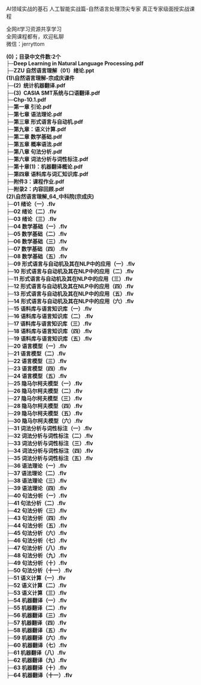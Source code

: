 AI领域实战的基石 人工智能实战篇-自然语言处理顶尖专家 真正专家级面授实战课程

全网it学习资源共享学习<br>全网课程都有，欢迎私聊<br>微信：jerryttom<br>

<strong>(0)；目录中文件数:2个</strong><br> <strong>├─Deep Learning in Natural Language Processing.pdf</strong><br> <strong>├─ZZU 自然语言理解（01）绪论.ppt</strong><br> <strong>(1)\自然语言理解-宗成庆课件</strong><br> <strong>├─(2)&nbsp;&nbsp;统计机器翻译.pdf</strong><br> <strong>├─(3)&nbsp;&nbsp;CASIA SMT系统与口语翻译.pdf</strong><br> <strong>├─Chp-10.1.pdf</strong><br> <strong>├─第一章 引论.pdf</strong><br> <strong>├─第七章 语法理论.pdf</strong><br> <strong>├─第三章 形式语言与自动机.pdf</strong><br> <strong>├─第九章：语义计算.pdf</strong><br> <strong>├─第二章 数学基础.pdf</strong><br> <strong>├─第五章 概率语法.pdf</strong><br> <strong>├─第八章 句法分析.pdf</strong><br> <strong>├─第六章 词法分析与词性标注.pdf</strong><br> <strong>├─第十章(1)：机器翻译概论.pdf</strong><br> <strong>├─第四章 语料库与词汇知识库.pdf</strong><br> <strong>├─附件3：课程作业.pdf</strong><br> <strong>├─附录2：内容回顾.pdf</strong><br> <strong>(2)\自然语言理解_64_中科院(宗成庆)</strong><br> <strong>├─01 绪论（一）.flv</strong><br> <strong>├─02 绪论（二）.flv</strong><br> <strong>├─03 绪论（三）.flv</strong><br> <strong>├─04 数学基础（一）.flv</strong><br> <strong>├─05 数学基础（二）.flv</strong><br> <strong>├─06 数学基础（三）.flv</strong><br> <strong>├─07 数学基础（四） .flv</strong><br> <strong>├─08 数学基础（五）.flv</strong><br> <strong>├─09 形式语言与自动机及其在NLP中的应用（一）.flv</strong><br> <strong>├─10 形式语言与自动机及其在NLP中的应用（二）.flv</strong><br> <strong>├─11 形式语言与自动机及其在NLP中的应用（三）.flv</strong><br> <strong>├─12 形式语言与自动机及其在NLP中的应用（四）.flv</strong><br> <strong>├─13 形式语言与自动机及其在NLP中的应用（五）.flv</strong><br> <strong>├─14 形式语言与自动机及其在NLP中的应用（六）.flv</strong><br> <strong>├─15 语料库与语言知识库（一）.flv</strong><br> <strong>├─16 语料库与语言知识库（二） .flv</strong><br> <strong>├─17 语料库与语言知识库（三）.flv</strong><br> <strong>├─18 语料库与语言知识库（四）.flv</strong><br> <strong>├─19 语料库与语言知识库（五）.flv</strong><br> <strong>├─20 语言模型（一）.flv</strong><br> <strong>├─21 语言模型（二）.flv</strong><br> <strong>├─22 语言模型（三）.flv</strong><br> <strong>├─23 语言模型（四）.flv</strong><br> <strong>├─24 语言模型（五）.flv</strong><br> <strong>├─25 隐马尔柯夫模型（一）.flv</strong><br> <strong>├─26 隐马尔柯夫模型（二）.flv</strong><br> <strong>├─27 隐马尔柯夫模型（三）.flv</strong><br> <strong>├─28 隐马尔柯夫模型（四）.flv</strong><br> <strong>├─29 隐马尔柯夫模型（五）.flv</strong><br> <strong>├─30 隐马尔柯夫模型（六）.flv</strong><br> <strong>├─31 词法分析与词性标注（一）.flv</strong><br> <strong>├─32 词法分析与词性标注（二）.flv</strong><br> <strong>├─33 词法分析与词性标注（三）.flv</strong><br> <strong>├─34 词法分析与词性标注（四）.flv</strong><br> <strong>├─35 词法分析与词性标注（五）.flv</strong><br> <strong>├─36 语法理论（一）.flv</strong><br> <strong>├─37 语法理论（二）.flv</strong><br> <strong>├─38 语法理论（三）.flv</strong><br> <strong>├─39 语法理论（四）.flv</strong><br> <strong>├─40 句法分析（一）.flv</strong><br> <strong>├─41 句法分析（二）.flv</strong><br> <strong>├─42 句法分析（三）.flv</strong><br> <strong>├─43 句法分析（四）.flv</strong><br> <strong>├─44 句法分析（五）.flv</strong><br> <strong>├─45 句法分析（六）.flv</strong><br> <strong>├─46 句法分析（七）.flv</strong><br> <strong>├─47 句法分析（八）.flv</strong><br> <strong>├─48 句法分析（九）.flv</strong><br> <strong>├─49 句法分析（十）.flv</strong><br> <strong>├─50 句法分析（十一）.flv</strong><br> <strong>├─51 语义计算（一）.flv</strong><br> <strong>├─52 语义计算（二）.flv</strong><br> <strong>├─53 语义计算（三）.flv</strong><br> <strong>├─54 机器翻译（一）.flv</strong><br> <strong>├─55 机器翻译（二）.flv</strong><br> <strong>├─56 机器翻译（三）.flv</strong><br> <strong>├─57 机器翻译（四）.flv</strong><br> <strong>├─58 机器翻译（五）.flv</strong><br> <strong>├─59 机器翻译（六）.flv</strong><br> <strong>├─60 机器翻译（七）.flv</strong><br> <strong>├─61 机器翻译（八）.flv</strong><br> <strong>├─62 机器翻译（九）.flv</strong><br> <strong>├─63 机器翻译（十）.flv</strong><br> <strong>├─64 机器翻译（十一）.flv</strong>